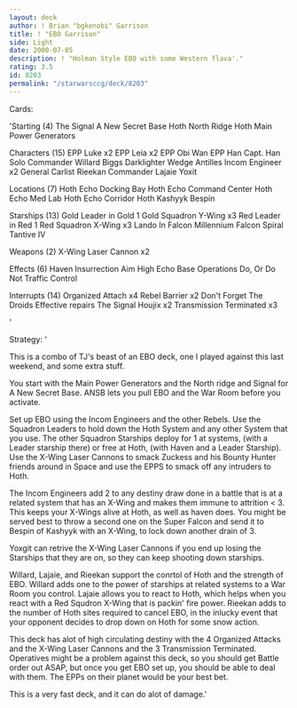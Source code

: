 ```yaml
---
layout: deck
author: ! Brian "bgkenobi" Garrison
title: ! "EBO Garrison"
side: Light
date: 2000-07-05
description: ! "Holman Style EBO with some Western flava'."
rating: 3.5
id: 8203
permalink: "/starwarsccg/deck/8203"
---
```

Cards: 

'Starting (4)
The Signal
A New Secret Base
Hoth North Ridge
Hoth Main Power Generators

Characters (15)
EPP Luke x2
EPP Leia x2
EPP Obi Wan
EPP Han
Capt. Han Solo
Commander Willard
Biggs Darklighter
Wedge Antilles
Incom Engineer x2
General Carlist Rieekan
Commander Lajaie
Yoxit

Locations (7)
Hoth Echo Docking Bay
Hoth Echo Command Center
Hoth Echo Med Lab
Hoth Echo Corridor
Hoth
Kashyyk
Bespin

Starships (13)
Gold Leader in Gold 1
Gold Squadron Y-Wing x3
Red Leader in Red 1
Red Squadron X-Wing x3
Lando In Falcon
Millennium Falcon
Spiral
Tantive IV

Weapons (2)
X-Wing Laser Cannon x2

Effects (6)
Haven
Insurrection
Aim High
Echo Base Operations
Do, Or Do Not
Traffic Control

Interrupts (14)
Organized Attach x4
Rebel Barrier x2
Don't Forget The Droids
Effective repairs
The Signal
Houjix x2
Transmission Terminated x3


'

Strategy: '

This is a combo of TJ's beast of an EBO deck, one I played against this last weekend, and some extra stuff.

You start with the Main Power Generators and the North ridge and Signal for A New Secret Base.	ANSB lets you pull EBO and the War Room before you activate.

Set up EBO using the Incom Engineers and the other Rebels.  Use the Squadron Leaders to hold down the Hoth System and any other System that you use.  The other Squadron Starships deploy for 1 at systems, (with a Leader starship there) or free at Hoth, (with Haven and a Leader Starship).  Use the X-Wing Laser Cannons to smack Zuckess and his Bounty Hunter friends around in Space and use the EPPS to smack off any intruders to Hoth.

The Incom Engineers add 2 to any destiny draw done in a battle that is at a related system that has an X-Wing and makes them immune to attrition < 3.  This keeps your X-Wings alive at Hoth, as well as haven does.  You might be served best to throw a second one on the	Super Falcon and send it to Bespin of Kashyyk with an X-Wing, to lock down another drain of 3.

Yoxgit can retrive the X-Wing Laser Cannons if you end up losing the Starships that they are on, so they can keep shooting down starships.

Willard, Lajaie, and Rieekan support the conrtol of Hoth and the strength of EBO.  Willard adds one to the power of starships at related systems to a War Room you control.  Lajaie allows you to react to Hoth, which helps when you react with a Red Squdron X-Wing that is packin' fire power.  Rieekan adds to the number of Hoth sites required to cancel EBO, in the inlucky event that your opponent decides to drop down on Hoth for some snow action.

This deck has alot of high circulating destiny with the 4 Organized Attacks and the X-Wing Laser Cannons and the 3 Transmission Terminated.  Operatives might be a problem against this deck, so you should get Battle order out ASAP, but once you get EBO set up, you should be able to deal with them.  The EPPs on their planet would be your best bet.

This is a very fast deck, and it can do alot of damage.'
